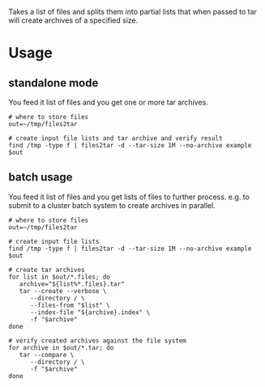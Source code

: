 Takes a list of files and splits them into partial lists that when passed to
tar will create archives of a specified size.


# Usage #

## standalone mode ##
You feed it list of files and you get one or more tar archives.

```shell
# where to store files
out=~/tmp/files2tar

# create input file lists and tar archive and verify result
find /tmp -type f | files2tar -d --tar-size 1M --no-archive example $out
```

## batch usage ##
You feed it list of files and you get lists of files to further process.
e.g. to submit to a cluster batch system to create archives in parallel.

```shell
# where to store files
out=~/tmp/files2tar

# create input file lists
find /tmp -type f | files2tar -d --tar-size 1M --no-archive example $out

# create tar archives
for list in $out/*.files; do
   archive="${list%*.files}.tar"
   tar --create --verbose \
      --directory / \
      --files-from "$list" \
      --index-file "${archive}.index" \
      -f "$archive"
done

# verify created archives against the file system
for archive in $out/*.tar; do
   tar --compare \
      --directory / \
      -f "$archive"
done
```
